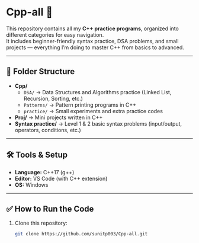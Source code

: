 # Cpp-all 🚀

This repository contains all my **C++ practice programs**, organized into different categories for easy navigation.  
It includes beginner-friendly syntax practice, DSA problems, and small projects — everything I’m doing to master C++ from basics to advanced.

---

## 📂 Folder Structure
- **Cpp/**
  - `DSA/` → Data Structures and Algorithms practice (Linked List, Recursion, Sorting, etc.)
  - `Patterns/` → Pattern printing programs in C++
  - `practice/` → Small experiments and extra practice codes
- **Proj/** → Mini projects written in C++
- **Syntax practice/** → Level 1 & 2 basic syntax problems (input/output, operators, conditions, etc.)

---

## 🛠️ Tools & Setup
- **Language:** C++17 (g++)  
- **Editor:** VS Code (with C++ extension)  
- **OS:** Windows  

---

## ✅ How to Run the Code
1. Clone this repository:
   ```bash
   git clone https://github.com/sunitp003/Cpp-all.git

